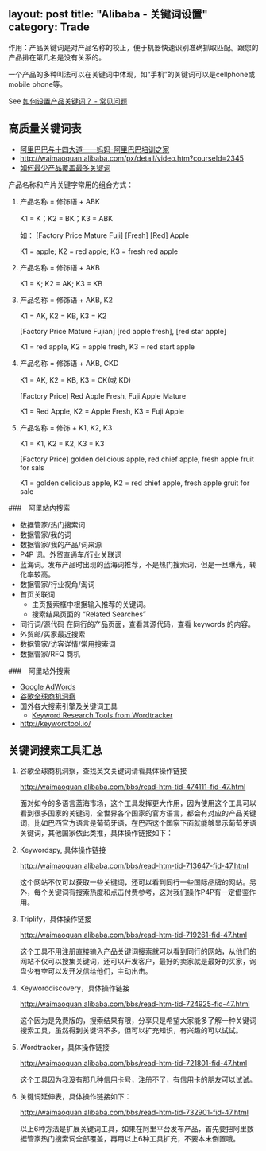 layout: post
title: "Alibaba - 关键词设置"
category: Trade
---

作用：产品关键词是对产品名称的校正，便于机器快速识别准确抓取匹配。跟您的产品排在第几名是没有关系的。

一个产品的多种叫法可以在关键词中体现，如“手机”的关键词可以是cellphone或mobile phone等。

See [如何设置产品关键词？ - 常见问题](http://service.alibaba.com/supplier/faq_detail/10469854.htm?id=10469854&tracelog=ma_zsky_cpgjc#wuqu)

## 高质量关键词表

- [阿里巴巴与十四大道&mdash;&mdash;妈妈-阿里巴巴培训之家](http://waimaoquan.alibaba.com/px/detail/video.htm?courseId=2344)
- <http://waimaoquan.alibaba.com/px/detail/video.htm?courseId=2345>
- [如何最少产品覆盖最多关键词](http://waimaoquan.alibaba.com/px/detail/video.htm?courseId=2670)

产品名称和产片关键字常用的组合方式：

1. 产品名称 = 修饰语 + ABK

    K1 = K；K2 = BK；K3 = ABK

    如： [Factory Price Mature Fuji] [Fresh] [Red] Apple

    K1 = apple; K2 = red apple; K3 = fresh red apple

2. 产品名称 = 修饰语 + AKB

    K1 = K; K2 = AK; K3 = KB

3. 产品名称 = 修饰语 + AKB, K2

    K1 = AK, K2 = KB, K3 = K2

    [Factory Price Mature Fujian] [red apple fresh], [red star apple]

    K1 = red apple, K2 = apple fresh, K3 = red start apple

4. 产品名称 = 修饰语 + AKB, CKD

    K1 = AK, K2 = KB, K3 = CK(或 KD)

    [Factory Price] Red Apple Fresh, Fuji Apple Mature

    K1 = Red Apple,  K2 = Apple Fresh, K3 = Fuji Apple

5. 产品名称 = 修饰 + K1, K2, K3

    K1 = K1, K2 = K2, K3 = K3

    [Factory Price] golden delicious apple, red chief apple, fresh apple fruit for sals

    K1 = golden delicious apple, K2 = red chief apple, fresh apple gruit for sale

###　阿里站内搜索

- 数据管家/热门搜索词
- 数据管家/我的词
- 数据管家/我的产品/词来源
- P4P 词。外贸直通车/行业关联词
- 蓝海词。发布产品时出现的蓝海词推荐，不是热门搜索词，但是一旦曝光，转化率较高。
- 数据管家/行业视角/淘词
- 首页关联词
    + 主页搜索框中根据输入推荐的关键词。
    + 搜索结果页面的 “Related Searches”
- 同行词/源代码 在同行的产品页面，查看其源代码，查看 keywords 的内容。
- 外贸邮/买家最近搜索
- 数据管家/访客详情/常用搜索词
- 数据管家/RFQ 商机

###　阿里站外搜索

- [Google AdWords](https://adwords.google.com)
- [谷歌全球商机洞察](https://translate.google.com/globalmarketfinder/g/index.html)
- 国外各大搜索引擎及关键词工具
    + [Keyword Research Tools from Wordtracker](http://www.wordtracker.com/)
- <http://keywordtool.io/>

## 关键词搜索工具汇总


1. 谷歌全球商机洞察，查找英文关键词请看具体操作链接 

    http://waimaoquan.alibaba.com/bbs/read-htm-tid-474111-fid-47.html 
   
    面对如今的多语言蓝海市场，这个工具发挥更大作用，因为使用这个工具可以看到很多国家的关键词，全世界各个国家的官方语言，都会有对应的产品关键词，比如巴西官方语言是葡萄牙语，在巴西这个国家下面就能够显示葡萄牙语关键词，其他国家依此类推，具体操作链接如下： 

2. Keywordspy, 具体操作链接

    http://waimaoquan.alibaba.com/bbs/read-htm-tid-713647-fid-47.html 
    
    这个网站不仅可以获取一些关键词，还可以看到同行一些国际品牌的网站。另外，每个关键词有搜索热度和点击付费参考，这对我们操作P4P有一定借鉴作用。


3. Triplify，具体操作链接

    http://waimaoquan.alibaba.com/bbs/read-htm-tid-719261-fid-47.html 

    这个工具不用注册直接输入产品关键词搜索就可以看到同行的网站，从他们的网站不仅可以搜集关键词，还可以开发客户，最好的卖家就是最好的买家，询盘少有空可以发开发信给他们，主动出击。 

 

4. Keyworddiscovery，具体操作链接 

    http://waimaoquan.alibaba.com/bbs/read-htm-tid-724925-fid-47.html 

    这个因为是免费版的，搜索结果有限，分享只是希望大家能多了解一种关键词搜索工具，虽然得到关键词不多，但可以扩充知识，有兴趣的可以试试。


5. Wordtracker，具体操作链接

    http://waimaoquan.alibaba.com/bbs/read-htm-tid-721801-fid-47.html 

    这个工具因为我没有那几种信用卡号，注册不了，有信用卡的朋友可以试试。


6. 关键词延伸表，具体操作链接如下： 

    http://waimaoquan.alibaba.com/bbs/read-htm-tid-732901-fid-47.html 

    以上6种方法是扩展关键词工具，如果在阿里平台发布产品，首先要把阿里数据管家热门搜索词全部覆盖，再用以上6种工具扩充，不要本末倒置哦。